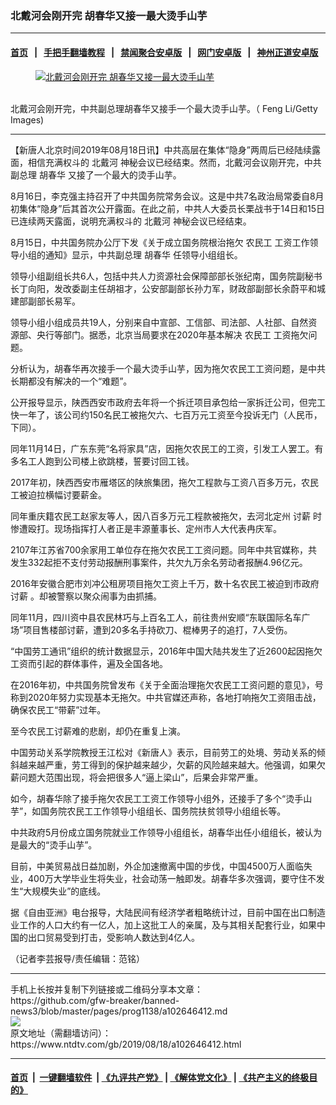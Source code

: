 ### 北戴河会刚开完 胡春华又接一最大烫手山芋
------------------------

#### [首页](https://github.com/gfw-breaker/banned-news3/blob/master/README.md) &nbsp;&nbsp;|&nbsp;&nbsp; [手把手翻墙教程](https://github.com/gfw-breaker/guides/wiki) &nbsp;&nbsp;|&nbsp;&nbsp; [禁闻聚合安卓版](https://github.com/gfw-breaker/bn-android) &nbsp;&nbsp;|&nbsp;&nbsp; [网门安卓版](https://github.com/oGate2/oGate) &nbsp;&nbsp;|&nbsp;&nbsp; [神州正道安卓版](https://github.com/SzzdOgate/update) 



<div><div class="featured_image">
 <a href="https://i.ntdtv.com/assets/uploads/2019/08/p9030451a436279505.jpg" target="_blank">
  <figure>
   <img alt="北戴河会刚开完 胡春华又接一最大烫手山芋" src="https://i.ntdtv.com/assets/uploads/2019/08/p9030451a436279505-800x450.jpg"/>
  </figure><br/>
 </a>
 <span class="caption">
  北戴河会刚开完，中共副总理胡春华又接手一个最大烫手山芋。（ Feng Li/Getty Images)
 </span>
</div>
</div><hr/><div><div class="post_content" itemprop="articleBody">
 <p>
  【新唐人北京时间2019年08月18日讯】中共高层在集体“隐身”两周后已经陆续露面，相信充满权斗的
  <ok href="https://www.ntdtv.com/gb/北戴河.htm">
   北戴河
  </ok>
  神秘会议已经结束。然而，北戴河会议刚开完，中共副总理
  <ok href="https://www.ntdtv.com/gb/胡春华.htm">
   胡春华
  </ok>
  又接了一个最大的烫手山芋。
 </p>
 <p>
  8月16日，李克强主持召开了中共国务院常务会议。这是中共7名政治局常委自8月初集体“隐身”后其首次公开露面。在此之前，中共人大委员长栗战书于14日和15日已连续两天露面，说明充满权斗的
  <ok href="https://www.ntdtv.com/gb/北戴河.htm">
   北戴河
  </ok>
  神秘会议已经结束。
 </p>
 <p>
  8月15日，中共国务院办公厅下发《关于成立国务院根治拖欠
  <ok href="https://www.ntdtv.com/gb/农民工.htm">
   农民工
  </ok>
  工资工作领导小组的通知》显示，中共副总理
  <ok href="https://www.ntdtv.com/gb/胡春华.htm">
   胡春华
  </ok>
  任领导小组组长。
 </p>
 <p>
  领导小组副组长共6人，包括中共人力资源社会保障部部长张纪南，国务院副秘书长丁向阳，发改委副主任胡祖才，公安部副部长孙力军，财政部副部长余蔚平和城建部副部长易军。
 </p>
 <p>
  领导小组小组成员共19人，分别来自中宣部、工信部、司法部、人社部、自然资源部、央行等部门。据悉，北京当局要求在2020年基本解决
  <ok href="https://www.ntdtv.com/gb/农民工.htm">
   农民工
  </ok>
  工资拖欠问题。
 </p>
 <p>
  分析认为，胡春华再次接手一个最大烫手山芋，因为拖欠农民工工资问题，是中共长期都没有解决的一个“难题”。
 </p>
 <p>
  公开报导显示，陕西西安市政府去年将一个拆迁项目承包给一家拆迁公司，但完工快一年了，该公司约150名民工被拖欠六、七百万元工资至今投诉无门（人民币，下同）。
 </p>
 <p>
  同年11月14日，广东东莞“名将家具”店，因拖欠农民工的工资，引发工人罢工。有多名工人跑到公司楼上欲跳楼，誓要讨回工钱。
 </p>
 <p>
  2017年初，陕西西安市雁塔区的陕旅集团，拖欠工程款与工资八百多万元，农民工被迫拉横幅讨要薪金。
 </p>
 <p>
  同年重庆籍农民工赵家友等人，因八百多万元工程款被拖欠，去河北定州
  <ok href="https://www.ntdtv.com/gb/讨薪.htm">
   讨薪
  </ok>
  时惨遭殴打。现场指挥打人者正是丰源董事长、定州市人大代表冉庆军。
 </p>
 <p>
  2107年江苏省700余家用工单位存在拖欠农民工工资问题。同年中共官媒称，共发生332起拒不支付劳动报酬刑事案件，共欠九万余名劳动者报酬4.96亿元。
 </p>
 <p>
  2016年安徽合肥市刘冲公租房项目拖欠工资上千万，数十名农民工被迫到市政府
  <ok href="https://www.ntdtv.com/gb/讨薪.htm">
   讨薪
  </ok>
  。却被警察以聚众闹事为由抓捕。
 </p>
 <p>
  同年11月，四川资中县农民林巧与上百名工人，前往贵州安顺“东联国际名车广场”项目售楼部讨薪，遭到20多名手持砍刀、棍棒男子的追打，7人受伤。
 </p>
 <p>
  “中国劳工通讯”组织的统计数据显示，2016年中国大陆共发生了近2600起因拖欠工资而引起的群体事件，遍及全国各地。
 </p>
 <p>
  在2016年初，中共国务院曾发布《关于全面治理拖欠农民工工资问题的意见》，号称到2020年努力实现基本无拖欠。中共官媒还声称，各地打响拖欠工资阻击战，确保农民工“带薪”过年。
 </p>
 <p>
  至今农民工讨薪难的悲剧，却仍在重复上演。
 </p>
 <p>
  中国劳动关系学院教授王江松对《新唐人》表示，目前劳工的处境、劳动关系的倾斜越来越严重，劳工得到的保护越来越少，欠薪的风险越来越大。他强调，如果欠薪问题大范围出现，将会把很多人“逼上梁山”，后果会非常严重。
 </p>
 <p>
  如今，胡春华除了接手拖欠农民工工资工作领导小组外，还接手了多个“烫手山芋”，如国务院农民工工作领导小组组长、国务院扶贫领导小组组长等。
 </p>
 <p>
  中共政府5月份成立国务院就业工作领导小组组长，胡春华出任小组组长，被认为是最大的“烫手山芋”。
 </p>
 <p>
  目前，中美贸易战日益加剧，外企加速撤离中国的步伐，中国4500万人面临失业，400万大学毕业生将失业，社会动荡一触即发。胡春华多次强调，要守住不发生“大规模失业”的底线。
 </p>
 <p>
  据《自由亚洲》电台报导，大陆民间有经济学者粗略统计过，目前中国在出口制造业工作的人口大约有一亿人，加上这批工人的亲属，及与其相关配套行业，如果中国的出口贸易受到打击，受影响人数达到4亿人。
 </p>
 <p>
  （记者李芸报导/责任编辑：范铭）
 </p>
 <div class="single_ad">
 </div>
</div>
</div>
<hr/>
手机上长按并复制下列链接或二维码分享本文章：<br/>
https://github.com/gfw-breaker/banned-news3/blob/master/pages/prog1138/a102646412.md <br/>
<a href='https://github.com/gfw-breaker/banned-news3/blob/master/pages/prog1138/a102646412.md'><img src='https://github.com/gfw-breaker/banned-news3/blob/master/pages/prog1138/a102646412.md.png'/></a> <br/>
原文地址（需翻墙访问）：https://www.ntdtv.com/gb/2019/08/18/a102646412.html


------------------------
#### [首页](https://github.com/gfw-breaker/banned-news3/blob/master/README.md) &nbsp;|&nbsp; [一键翻墙软件](https://github.com/gfw-breaker/nogfw/blob/master/README.md) &nbsp;| [《九评共产党》](https://github.com/gfw-breaker/9ping.md/blob/master/README.md#九评之一评共产党是什么) | [《解体党文化》](https://github.com/gfw-breaker/jtdwh.md/blob/master/README.md) | [《共产主义的终极目的》](https://github.com/gfw-breaker/gczydzjmd.md/blob/master/README.md)


<img src='http://gfw-breaker.win/banned-news3/pages/prog1138/a102646412.md' width='0px' height='0px'/>